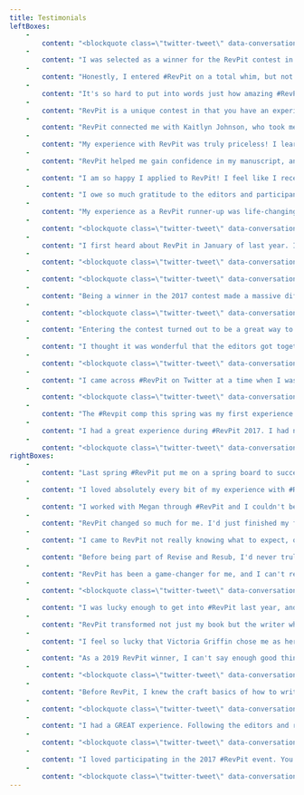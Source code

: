 ```yaml
---
title: Testimonials
leftBoxes:
    -
        content: "<blockquote class=\"twitter-tweet\" data-conversation=\"none\" data-lang=\"en\"><p lang=\"en\" dir=\"ltr\"><a href=\"https://twitter.com/sinhamadi/status/1067483622465253376?s=21\"></a></blockquote>\n\n When I entered the 2018 RevPit contest, I wasn’t sure what to expect. My manuscript was, I thought, as good and polished as I could make it. But, while the feedback I was getting from agents in response to my queries was positive (I’d had several partial/full manuscript requests), it was clear that something about my story wasn’t working. I was hearing a lot of comments from agents about not being able to “connect” with my main character.\n\nI’m so grateful that Katie McCoach chose my manuscript to work on for RevPit. Katie showed me how to tell the story I was trying to tell in a more effective way, how to raise the stakes and pull a reader in and hold their attention.\n\nAfter 6 weeks of very hard work, I had transformed my story. 2 weeks after that, I signed with an agent. And 3 months after that, my book sold to a Big 5 publisher. Maybe even more importantly, because of my participation in RevPit, I learned things about writing and storytelling that I will carry with me to every one of my future projects.\n\nI’m deeply grateful to all the RevPit editors for creating this amazing opportunity for writers. Thank you!\n\n-Madi Sinha, 2018 Winner, Author of <i>The White Coat Diaries</i>, Rep'd by Jess Watterson at the Sandra Djikstra Agency\n"
    -
        content: "I was selected as a winner for the RevPit contest in 2021. Working with my editor Miranda Darrow was amazing! Her editorial feedback made my manuscript stronger. She had a comprehensive developmental edit letter ready quickly and even created a scene by scene breakdown to help me seamlessly integrate flashbacks in the story. I landed an agent soon after I queried the polished manuscript. We sold The Night of the Storm to Dutton (an imprint of Penguin) at auction.\n\n-Nishita Parekh, 2021 Winner, Rep'd by KLori Galvin at Aevitas Creative Management\n"
    -
        content: "Honestly, I entered #RevPit on a total whim, but not only did I earn an incredible friend for life, I was able to gain experience working with a real editor towards my goals. It was amazing just to be able to speak with someone as enthusiastic about my work as I was and who understood my own vision so clearly, helping guide me towards it. No matter what happens with this book, it's truly an unforgettable experience and I've learned so much that I can apply for the years to come.\n\n-Juli Koen-Alonso, 2022 Winner, Rep'd by Keir Alekseii at Azantian Literary Agency\n"
    -
        content: "It's so hard to put into words just how amazing #RevPit was for me. It was the first contest I'd ever been chosen for, the first time my work was in front of an editing professional. Carly was incredible from the start, and everything she suggested whipped my book into fighting shape. And I'm giddy to say it, even now, but two months after the showcase, I signed with my agent at the Corvisiero Literary Agency. My writing career literally graduated from amateur to professional in the span of a few months, all because of this contest. And amongst all that, I was lucky enough to connect with several other winners, and we started our very own #PitCrew. A year later, we still talk daily about our writing and home lives. Having their consistent support has helped me improve as a writer more than I can ever say! So if you're still on the fence, don't waste time! #RevPit changed my life. All you have to do is submit!\n\n-Rebecca Thorne, 2017 Winner, Author of <i>The Secrets of Star Whales</i> (Jolly Fish Press) and <i>Can't Spell Treason Without Tea</i>\n"
    -
        content: "RevPit is a unique contest in that you have an experienced editor willing to work with you on a manuscript that isn't perfect. Perfect is boring! The RevPit editors want a novel with heart they can transform and polish, and that was my experience with Katie McCoach. When Katie chose me, yes, I was very excited to have a more presentable manuscript, but what RevPit really did for me was give me confidence. It meant so much to me to know there was someone out there who believed in me and in my work. That is worth way more than a good manuscript.\n\nYou have nothing to lose by submitting to RevPit. If you do end up being chosen, your editor will work with you to push you past your boundaries and make your book the best it can be. But it isn't about \"winning\" or being chosen. It's about learning from extremely generous mentors and making connections with your writing peers. There's so much opportunity to learn and grow. \n\nDO IT!! \n\n-Marisa Urgo, 2017 Winner, Rep'd by Moe Ferrara at Bookends\n"
    -
        content: "RevPit connected me with Kaitlyn Johnson, who took me on as an editing client after the contest, and provided me with immense support and editing help. Jeni Chappelle, too, has continued to give me advice and encouragement through our online friendship that lasted beyond the contest. Moreover, I met many of my writing friends through #ontheporch and other writing hashtags related to RevPit.\n\nContests like these are an amazing way to meet new people, go out of your comfort zone, and take the first vulnerable step towards sharing and polishing your manuscript for real. \n\n-Catherine Bakewell, 2017 Runner-up, Rep'd by Jordan Hamessley at New Leaf Literary\n"
    -
        content: "My experience with RevPit was truly priceless! I learned so much by just following all the query tweets and tips all the editors posted. I was also lucky enough to make it to the top ten of two out of three editors' lists, giving me extra feedback from both. I came in runner up and won a query critique as well as the first 5 pages critique. Honestly, I can't encourage people enough to join! It's an amazing learning experience, as well as, a great way to connect with other authors. Everyone should join.  \n\n-Negeen Papehn, 2017 Runner-up. author of FORBIDDEN BY FAITH, published by Owl City Press, Rep'd by Eva Scalzo Speilburg Literary Agency\n"
    -
        content: "RevPit helped me gain confidence in my manuscript, and I found my literary agent soon after! More importantly, I made friends with a helpful community of writers that continues to support me with new projects. Ultimately, RevPit is a great opportunity to learn about the query and editing process. If I didn't have a lit agent I would certainly participate in it again this year. Try it - you have nothing to lose and a lot to gain!\n\n-Brenda Yun, 2017 Runner-up, Rep'd by Rachel M Brooks at BookEnds Literary Agency\n"
    -
        content: "I am so happy I applied to RevPit! I feel like I received not only an invaluable experience in learning how to improve my writing and the specific help I needed to take my manuscript to the next level, I also got to connect with all of the other winners in a really amazing way. We cheer each other on, offer support when needed, and are there to give each other feedback as well. I feel like I'm a part of a true community of writers now and I'm SO excited to see my fellow RevPit alums succeed! Thank you for everything!\n\n-Joanna Volavka, 2022 Winner\n"
    -
        content: "I owe so much gratitude to the editors and participants in RevPit. I immediately connected to the community of writers following the hashtag. After entering, I stalked the #tenqueries, imagining all the positive ones were mine lol. The comments&mdash;criticisms and praises&mdash;were all super helpful and applicable to many facets of a story, so I gained incredible insight simply from the feed. When my name was announced to work with Kaitlyn Johnson, I nearly broke my face in smiles. Kaitlyn was beyond professional and smart about my story. I hadn't even queried my RevPit story, but when the showcase arrived, I was ready to contact agents. Within weeks, I'd found Kortney Price. I'm now on submission with that story. It is stronger because of RevPit, but so is my writing. A great event; an even greater community.\n\n-Ellen Mulholland, 2018 Winner, Rep'd by Kortney Price at Raven Quill Literary Agency\n"
    -
        content: "My experience as a RevPit runner-up was life-changing. Sione Aeschlimon, the mentor who chose me as a runner-up, became the editor for my manuscript, Pairs With: Life, and her edits were invaluable. Sione also referred me to a top-notch copy editor, who helped clean up my manuscript to make it suitable for submission. And all the hard work paid off: in late January of this year (yes, like literally last week), I signed with John Talbot of The Talbot Fortune Agency in New York.\n\n-John Taylor, 2018 Runner-up, Rep'd by John Talbot at Talbot Fortune Agency\n"
    -
        content: "<blockquote class=\"twitter-tweet\" data-conversation=\"none\" data-lang=\"en\"><p lang=\"en\" dir=\"ltr\"><a href=\"https://twitter.com/ellemarr_/status/1105479702871859201\"></a></blockquote>\n\n-Elle Marr, 2017 Winner, Rep'd by Jill Marr at Sandra Dijkstra Literary Agency\n"
    -
        content: "I first heard about RevPit in January of last year. I was knee-deep in the muddy middle of my MG murder mystery and needed a big push to finish. My critique partner and I set a goal to finish and exchange stories by the end of February. March turned into a mad dash to edit and revise based on feedback. When April rolled around, I was ready for the big day of the contest. RevPit is a great community of writers and editors encouraging each other.\n\nAfter the announcement on Twitter that my story THE INK AND PAPER SOCIETY landed runner-up, I did a major happy dance! After applying more feedback from the editors of RevPit, I finally starting subbing this manuscript to agents. I'm happy to say that in August of 2018 I signed with Britt Siess of Martin Literary Management! Now, my murder mystery is about to go out on submission. Hopefully, it will pop up on bookshelves in the future! If you have any doubts about submitting, make sure your work is your very best and then hit send.\n\n-Jennifer Hawes, 2018 Runner-up, Rep'd by Britt Siess at Martin Literary Management\n"
    -
        content: "<blockquote class=\"twitter-tweet\" data-conversation=\"none\" data-lang=\"en\"><p lang=\"en\" dir=\"ltr\">I was picked in the <a href=\"https://twitter.com/hashtag/revpit?src=hash&amp;ref_src=twsrc%5Etfw\">#revpit</a> <a href=\"https://twitter.com/hashtag/10queries?src=hash&amp;ref_src=twsrc%5Etfw\">#10queries</a> mini event and it was super helpful! Not only my own critique by <a href=\"https://twitter.com/KyleLiterally?ref_src=twsrc%5Etfw\">@KyleLiterally</a> , but the posts by all the editors made me look at my query and first pages in a different way. And I signed up for the <a href=\"https://twitter.com/ReedsyHQ?ref_src=twsrc%5Etfw\">@ReedsyHQ</a> class! Looking forward to it.</p>&mdash; S.M. Roffey (@Songmaiden) <a href=\"https://twitter.com/Songmaiden/status/968269045832265729?ref_src=twsrc%5Etfw\">February 26, 2018</a></blockquote>\n"
    -
        content: "<blockquote class=\"twitter-tweet\" data-conversation=\"none\" data-lang=\"en\"><p lang=\"en\" dir=\"ltr\"><a href=\"https://twitter.com/HenkeSheala/status/990222385058988032\"></a></blockquote>\n"
    -
        content: "Being a winner in the 2017 contest made a massive difference in my writing, and in the direction I'm taking my writing career. The novel that landed me this win was my first ever, \"Zen and the Art of Dying.\" I recently published it on KDP, and in two weeks it rocketed to #46 in time travel/sci-fi, its main category, on Amazon. I contemplated waiting a while to write this testimonial, because I'm confident it'll reach the top ten within the next couple weeks or so. But the showcase is coming up soon, and other writers like me need to know what a great experience this was. Even if I hadn't won and been paired with such a brilliant editor (Sione Aeschliman), the process and experience of submitting helped me improve my craft considerably. Whenever a friend tells me they're working on a book, I send them your link and encourage them to check it out.\n\n-Jared Wynn, 2017 Winner\n"
    -
        content: "<blockquote class=\"twitter-tweet\" data-conversation=\"none\" data-lang=\"en\"><p lang=\"en\" dir=\"ltr\">The 3 days I&#39;ve received so far are filled with great content! I&#39;ve enjoyed it and am looking forward to the rest! Thank you to all the contributing <a href=\"https://twitter.com/hashtag/RevPit?src=hash&amp;ref_src=twsrc%5Etfw\">#RevPit</a> editors!</p>&mdash; CM Fick (@CM_Fick) <a href=\"https://twitter.com/CM_Fick/status/968228872016642048?ref_src=twsrc%5Etfw\">February 26, 2018</a></blockquote>\n"
    -
        content: "Entering the contest turned out to be a great way to meet amazing people and learn a ton about writing and editing and working with others. Even if I hadn't won, I would have been glad I entered. My story was significantly better after following my editor's suggestions! And several others from this contest are my CPs and friends still. I am glad I won, believe my story is much better because of it, and am very grateful to you all. \n\n-Rachel Berros, 2017 Winner\n"
    -
        content: "I thought it was wonderful that the editors got together and started their own contest when another contest fell through. Working with Ellen on my book has been a fantastic experience, and I think it's great there are opportunities like this out there to help us as authors make that final push on a manuscript.\n\n-T. James Belich, 2017 Winner\n"
    -
        content: "<blockquote class=\"twitter-tweet\" data-conversation=\"none\" data-lang=\"en\"><p lang=\"en\" dir=\"ltr\">First time participating in <a href=\"https://twitter.com/hashtag/RevPit?src=hash&amp;ref_src=twsrc%5Etfw\">#RevPit</a>, and it was helpful even though I wasn't selected. Would be nice to see feedback on more genres (majority YA) but that's hard with a random drawing for winners. Thanks to everyone involved!!</p>&mdash; Anne Jones (@ALJScribbler) <a href=\"https://twitter.com/ALJScribbler/status/968240964174254082?ref_src=twsrc%5Etfw\">February 26, 2018</a></blockquote>\n"
    -
        content: "I came across #RevPit on Twitter at a time when I was really, really struggling. My YA Fantasy, Storm Rising, had been rejected by lots of agents, having had a lot of full manuscript requests. If you've been there, you know how the hope makes the final rejection all the harder. But I knew I was close. I entered the contest, did all the related stuff on Twitter and loved it. Found a great bunch of friends through the process. I submitted two of my novels, to different editors. I got emails from four of the editors, Carly and Kisa, who asked for more material, and Sione and Katie, who both gave me great feedback on my submission. I wasn't picked as a winner, unfortunately, but both Katie, for The Nameless, and Carly, for Storm Rising, agreed to work on my novel with me, at a discounted rate for participating. Thus, I got two amazingly detailed and insightful manuscript development letters and edits at great value. Both manuscripts have now been signed by my agent and Storm Rising is due to be published in January 2019. I have no doubt that participation in the #Revpit contest made a significant difference to both manuscripts and my dreams of being published are now just around the corner. I've remained in touch with Carly and Katie since, and they have celebrated and cheered for me at every stage. The #Revpit editors are all a great bunch and I would recommend the contest and them as individual editors without reservation. \n\n \n-Stuart White, 2017 Entrant\n"
    -
        content: "<blockquote class=\"twitter-tweet\" data-conversation=\"none\" data-lang=\"en\"><p lang=\"en\" dir=\"ltr\"><a href=\"https://twitter.com/MEGaertner/status/991012757024714752\"></a></blockquote>\n"
    -
        content: "The #Revpit comp this spring was my first experience of this kind of online comp and I have to say it was sooo much fun.\n\nI was shaking, hitting submit- not sure if I would get my entry in on time, not sure how good the wifi was at my daughter's gym club, not sure if I'd worked the time difference out correctly! That was followed by the excitement of #10queries, which was in equal amounts, joyous and agonising. And then if that wasn't enough it was followed by some extremely generous and positive feedback. A wonderful experience and one I look forward to joining in again.\n\n-Emma Dykes, 2018 Mini-Event Entrant\n"
    -
        content: "I had a great experience during #RevPit 2017. I had never before participated in a writing contest, and the scale and supportive community of #RevPit was perfect for a clueless newbie. Communication and instructions were clear, editor profiles were informative and helpful, and editors were very responsive to questions on Twitter. And best of all, I met a ton of new writer friends via the hashtag, and joined up with some private chat groups to celebrate/commiserate together during and after the contest. #RevPit was instrumental in helping me learn how to be an author on Twitter, to interact in a way that bolsters my visibility, builds community and makes connections, and improves my craft. I also felt the editor feedback through teasers and #10queries was very helpful, even when they weren't talking about my submission.\n\n-E. M. Sheehan, 2017 Entrant\n"
    -
        content: "<blockquote class=\"twitter-tweet\" data-conversation=\"none\" data-lang=\"en\"><p lang=\"en\" dir=\"ltr\">It was very helpful! While I was quite sure I knew which one was mine, I stuck around and read everyone&#39;s advice. I spent the weekend fixing up my query and starting pages and they are much stronger for it. Very happy I participated in the event and look forward to April.</p>&mdash; Jill Keller (@JFKellerAuthor) <a href=\"https://twitter.com/JFKellerAuthor/status/968211987976073223?ref_src=twsrc%5Etfw\">February 26, 2018</a></blockquote>\n"
rightBoxes:
    -
        content: "Last spring #RevPit put me on a spring board to success. I had shelved my second book after having no luck in the query trenches after two years and had recently finished CP edits my third book. This time around I really wanted to focus on revising and making my book as perfect as possible, as I had queried too early in the past, which is when I found out about #RevPit. My editor Sione was so attentive, and we ended up having several Skype chats about the revisions and solutions to issues she found in the manuscript. I learned a ton and it was so mentally boosting to have someone invested in the story. She was as encouraging as she was critical, and I always felt she had my best interests at heart. My book flourished under her expertise and became so much better. Now, I’m signed with a wonderful agent and that same book is currently on submission to editors at prominent publishing houses. Without #RevPit I’m confident that process would have been longer and harder. And I still chat with my fellow #RevPit winners in a group where we continue to help and support each other on our journeys. It truly is a community that will help you grow, and I’m forever grateful to this contest.\n\n \n-Liselle Sambury, 2018 Winner, Author of <i>Blood Like Magic</i>, Rep'd by Kristy Hunter at the Knight Agency\n"
    -
        content: "I loved absolutely every bit of my experience with #RevPit. It gave me a chance to really hone my query and opening pages so when I was ready to start sending them out to agents, they were in the best shape possible! The editors were all so lovely and friendly and KNOW THEIR STUFF! It was also wonderful getting to meet other YA writers who were at the same stage as me. If you're on the fence about entering... do it!\n\n-Erin Craig, 2017 Runner-up, Author of <i>House of Salt and Sorrows</i>, Rep'd by Sarah Landis at Sterling Lord Literistic\n"
    -
        content: "I worked with Megan through #RevPit and I couldn't be happier with the way she embraced my revision goals and elevated them with her experience and insight. She identified concrete ways to heighten the stakes, tighten pacing, deepen characters, and tweak scenes to increase reader engagement. I learned so much about craft - lessons I'll put to use in my next book! Megan's developmental and line editing were instrumental in giving my manuscript the polish it needed to attract an offer of representation from my agent.\n\n-Maggie North, 2022 Winner, Author of <i>Rules for Second Chances</i> (Coming in 2024 from St. Martins), Rep'd by Claire Friedman at InkWell Management Literary Agency\n"
    -
        content: "RevPit changed so much for me. I'd just finished my first novel and had queried it without much response. I knew there were edits to make, but didn't know where to go with it. Through the leadup to RevPit, I learned craft tips from the editors and exchanged pages and queries with lots of other authors. That part of the experience alone was a huge help. \n\n During that process, I also met the wonderful ladies who eventually became my writing group that I remain in daily contact with, not to mention the networking with all sorts of other authors I'd call friends. My query, synopsis, and manuscript were much stronger before the editor choices were even made. \n\n But then there was the amazing experience of winning. Being chosen by Miranda Darrow for my almost-a-romantic-suspense novel was the 'next step' I needed. She taught me about story structure, character arcs, and how to achieve a deeper point-of-view. She gave me a ton of ideas on how to level up both the novel and my skills. And it was so successful, it went from no requests to winning the Romance Writers of America's Vivian Award for Most Anticipated Romance in 2021!\n\n I can't recommend the entire RevPit experience enough. Whether you are chosen by an editor or not, the process can be a winning one. \n\n-Janet Oppedisano, 2020 Winner, Author of <i>Burning Caine</i>\n"
    -
        content: "I came to RevPit not really knowing what to expect, or what I needed. I'd been bouncing off of queries and full requests without usable feedback, and my book was stuck in a rut where there was something missing I couldn't put a finger on. I didn't expect to be picked as a winner, and I never expected just how much life Megan would breathe back into my writing. Megan was everything I could have dreamed of in an editor; supportive, incisive and imaginative. She picked apart the elements of my story that I'd been stuck on for months, and helped me bring new depth to the narrative and characters.\n\nIt took a while longer than I hoped, but in November 2022 I signed with Laura Bennet at the Liverpool Literary Agency, and it won't be long till we send <i>The Potent Solution</i> out on submission. \n\n-Ashley Spindler, 2021 Winner, Rep'd by Laura Bennet at the Liverpool Literary Agency\n"
    -
        content: "Before being part of Revise and Resub, I'd never truly revised a book before. My experience taught me how to get to the emotional heart of the story I wanted to write, and build outward from there. It was an invaluable lesson and has made me a much stronger writer! \n\n-Hannah Whitten, 2017 Winner, Author of <i>For the Wolf</i>, Rep'd by Whitney Ross at Irene Goodman Literary Agency\n"
    -
        content: "RevPit has been a game-changer for me, and I can't recommend it enough. The application process itself was a great incentive to take my book to the finishing line, but being selected as one of the winners gave me the self-belief I needed to double down on my efforts. My editor, Miranda Darrow, not only opened my eyes to all the problem areas holding back my manuscript, but also showed me how to elevate my overall storytelling. Her guidance on foreshadowing and pace was especially invaluable. I feel I've grown as a writer in a way that will benefit not just this book, but future ones too. Additionally, both Miranda and the board had some great suggestions on how to present my story to potential agents. I'm extremely grateful for their insight throughout the whole process. I've also enjoyed connecting with my fellow RevPitters. They're all amazing writers and make the most supportive community an aspiring author can ask for, especially while wading through the difficult process of querying. If you are thinking about taking your writing skills to the next level, please, please, please, apply to RevPit. It's an incredible opportunity and the rewards are truly great.\n\n-Laura Magno, 2022 Winner\n"
    -
        content: "<blockquote class=\"twitter-tweet\" data-conversation=\"none\" data-lang=\"en\"><p lang=\"en\" dir=\"ltr\"><a href=\"https://twitter.com/KJHarrowick/status/1375183800506798084\"></a></blockquote>\n\n When Carly chose my story for RevPit, I was terrified. And also kept refreshing the announcements page certain I was hallucinating. The pacing was too fast, the end was a mess, and I was absolutely certain she would want me to cut one of the main characters. Seriously, there were bets on this. But right away I realized Carly saw the best in my story and the potential for something greater. Every time I read her words, or chatted with her online, she had such a graceful way of probing me with questions and helping to simplify complex plotlines. Carly helped my story do a full 180 degrees from kinda there to a solid first glimpse at The Hidden Flames Artifact universe. She’s an invaluable editor, cheerleader and friend, and both my book and career are stronger because of her.\n\n -K.J. Harrowick, 2020 Winner, Author of <i>Bloodflower</i>\n"
    -
        content: "I was lucky enough to get into #RevPit last year, and get the incomparable Jeni Chapelle as my editor. I'd worked with CPs and betas on my MS, but Jeni was something else entirely. Her ideas were spectacular, and helped me turn what was a pretty good story into something much better. She worked me hard--three major edits in the five weeks, and I cut a lot (which I needed and wanted) and added quite a bit. I would say that #RevPit isn't for someone who just wants to be told their work is good. You must want to work very hard to make improvements to your story, and be willing to listen to your editors suggestions, as well as feel free to offer your own. Jeni and I brainstormed some bits together, and over the contest, we became friends. I have recommended her to every writer I know, I think, and cannot say enough wonderful things about her skills and her thoughtfulness. She taught me so many tricks that I will use for the rest of my writing career. \n\nI also want to add that I made some close writer friends from the contest, and am in a chat with them. We write in different genres, but we still come together daily to support each other, and brainstorm, and sometimes just to rant and vent. \n\nRevPit seriously changed my writing, and I encourage everyone who has a MS ready to go to enter. \n\n*Five hundred exclamation points were edited out of this testimonial because when I talk about Jeni and RevPit, I tend to gush.\n\n \n-MJ Marshall, 2017 Winner, Rep'd by Jennifer Grimaldi at Chalberg & Sussman\n"
    -
        content: "RevPit transformed not just my book but the writer who penned it. Working with editor Ellen Brock challenged me in ways that no writing workshop or advice book ever had.\n\nAfter my novel BAD PARTS won RevPit, I received a ten-page edit letter from Ellen. She held nothing back, giving an honest, logical critique of everything that needed fixing. Once I decided which changes I wanted to make, we worked relentlessly at restructuring the plot, rethinking character arcs, and trimming fat in all its forms. I then rewrote my entire book from scratch--a process that took me well beyond the six-week RevPit season.\n\nThankfully Ellen understood my position and offered to provide feedback on my revised draft at a later date. Her flexibility coupled with her sharp knowledge of the craft allowed me to make amazing strides as a writer. Cannot thank her and RevPit enough for the opportunity.\n\n--Brandon McNulty, Author of <i>Bad Parts</i> and <i>Entry Wounds</i>, 2018 Winner\n"
    -
        content: "I feel so lucky that Victoria Griffin chose me as her mentee in the 2017 RevPit contest. Over the course of five weeks - with Victoria's help - I revised my entire manuscript twice. It was grueling, but it felt great. She pointed out my weaknesses and pushed me to make difficult changes. Shortly after RevPit ended, I started sending my manuscript out to agents. I was terrified, but I felt ready. In October I received two offers of representation and signed with my dream agent at Writers House. \n\nI couldn't be happier, but I know I did not get here on my own. \n\nSo many writers, editors, and industry professionals donate their time to contests like RevPit. They give new writers much-needed feedback. More importantly, they give us hope and encouragement. The best way I can thank the organizers and editors involved in RevPit is to vow that I'll pay their generosity forward.\n\nTHANK YOU!\n\n-Julie Carrick Dalton, 2017 Winner, Rep'd by Stacy Testa at Writers House\n"
    -
        content: "As a 2019 RevPit winner, I can't say enough good things about this contest! This was my first experience working with a professional editor, as well as my introduction to revising on a deadline. It was so wonderfully gratifying to see the heart of my story shine through more and more brightly with each pass, and I learned a great deal about the edit process that prepared me for working with my agent — who I signed with as a result of RevPit! Between all of that and the supportive writing community I found through the contest, RevPit was truly a fork in the road of my writing career, one for which I am incredibly thankful.\n\n-Kristina Mahr, 2019 Winner, Rep'd by Kaitlyn Johnson at Belcastro Agency\n"
    -
        content: "<blockquote class=\"twitter-tweet\" data-conversation=\"none\" data-lang=\"en\"><p lang=\"en\" dir=\"ltr\">I participated last year, got amazing feedback &amp; although I wasn&#39;t chosen, I decided to work w/ <a href=\"https://twitter.com/saeding?ref_src=twsrc%5Etfw\">@saeding</a> &amp; her editorial suggestions were on point. I have never NOT learned something from the editors at <a href=\"https://twitter.com/hashtag/RevPit?src=hash&amp;ref_src=twsrc%5Etfw\">#RevPit</a> Definitely upped my writing game. THANK YOU <a href=\"https://t.co/ISKCsOCKzW\">pic.twitter.com/ISKCsOCKzW</a></p>&mdash; Katja 🐢 (@BastiansMom) <a href=\"https://twitter.com/BastiansMom/status/968543087646724096?ref_src=twsrc%5Etfw\">February 27, 2018</a></blockquote>\n"
    -
        content: "Before RevPit, I knew the craft basics of how to write and edit and polish, but I was missing a vital ingredient. Revising and rewriting. I didn’t know how to dig into the bones of my story and rebuild it into something new and, at the same time, what it was always trying to be. My editor, Kyle, helped me find the deeper threads of my story and spin them into gold. He asked questions and pushed me to stretch my thinking and go deeper and bigger, and it resulted in a much more compelling story that I’m very proud of and absolutely in love with. I now have the tools to approach revision with confidence, and I think everything I am writing is stronger because of this. My RevPit novel very recently made the long-list in the WriteMentor Children’s Novel Award, and I’m excited to see what happens next!\n\n-Loretta Chefchaouni, 2018 Winner\n"
    -
        content: "<blockquote class=\"twitter-tweet\" data-conversation=\"none\" data-lang=\"en\"><p lang=\"en\" dir=\"ltr\"><a href=\"https://twitter.com/MKNZdavis/status/990304203808456704\"></a></blockquote>\n"
    -
        content: "I had a GREAT experience. Following the editors and reading their Tweets, blogs, and teasers was like an education in writing and revising, and that's before I received any specific feedback.\n\n \nSione Aeschliman picked my submission as one of the \"Final 10\" and I was able to send additional pages. While she didn't pick my book in the long run, she still sent paragraphs of feedback that were precise and helpful and clear, giving me plenty to adjust in the book. \n\nAll that, and everyone was kind, helpful, supportive, and professional. For free.\n\n \nWorth writing twice. For. Free.\n\n \nIn addition, I contacted Sione after the contest was over and hired her to do a developmental edit of my novel.   I'd been considering hiring an editor for a while, but decided against it because I didn't know who I could trust to hire. Through RevPit, I got to know editors and their writing/editing philosophies, approaches, and styles of feedback. Without #RevPit, it's very possible that my novel would be in far worse shape today. Instead, it's with four agents who expressed interest last weekend at a writer's conference.\n\n \n-Mike Flanagan, 2017 Entrant\n"
    -
        content: "<blockquote class=\"twitter-tweet\" data-conversation=\"none\" data-lang=\"en\"><p lang=\"en\" dir=\"ltr\">The <a href=\"https://twitter.com/hashtag/10queries?src=hash&amp;ref_src=twsrc%5Etfw\">#10queries</a> event gave some excellent insight into first impressions and potential issues for a number of genres, with more detail than you usually see from agents on the hashtag. I wish I could&#39;ve seen some of the full entries. Thanks, team! :)</p>&mdash; Claire Winn (@Atomic_Pixie) <a href=\"https://twitter.com/Atomic_Pixie/status/968273637513023488?ref_src=twsrc%5Etfw\">February 26, 2018</a></blockquote>\n"
    -
        content: "I loved participating in the 2017 #RevPit event. You were clear about the requirements, and what contestants should expect. And you certainly whet our appetites!\n\n \nYou gave us tantalizing tidbits into your personalities as the contest progressed, which allowed the hopeful writers the opportunity to imagine which of you we would like to work with in the future.\n\n \n*YOU* participated! This was a very different experience than, say, pitch contests where writers are trying to grab the attention of an editor or agent.\n\nGenerosity and Community. Those would be the highlights, for me, of the entire #RevPit experience.\n\n \n-Liza Keogh, 2017 Entrant\n"
    -
        content: "<blockquote class=\"twitter-tweet\" data-conversation=\"none\" data-lang=\"en\"><p lang=\"en\" dir=\"ltr\">It was the first time I participated and followed along, and I personally found it super helpful. The query letter portion was particularly nice, and much more effective than me just googling &quot;how to do a query letter&quot; and hoping for the best. 😆 <a href=\"https://twitter.com/hashtag/revpit?src=hash&amp;ref_src=twsrc%5Etfw\">#revpit</a> <a href=\"https://t.co/36wX6PZ9Dy\">pic.twitter.com/36wX6PZ9Dy</a></p>&mdash; Steve Retka (@steveretka) <a href=\"https://twitter.com/steveretka/status/968201145058562048?ref_src=twsrc%5Etfw\">February 26, 2018</a></blockquote>\n"
---
```


<script async src="https://platform.twitter.com/widgets.js" charset="utf-8"></script>

